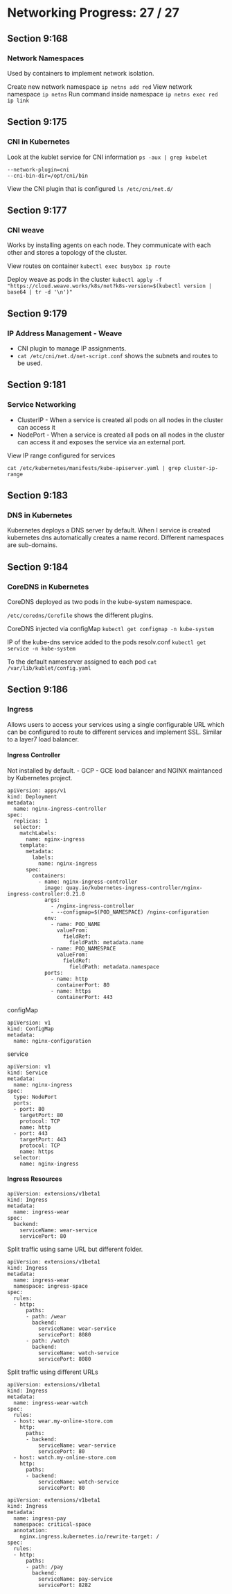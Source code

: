 # Networking Progress: 27 / 27

## Section 9:168

### Network Namespaces

Used by containers to implement network isolation.

Create new network namespace `ip netns add red`
View network namespace `ip netns`
Run command inside namespace `ip netns exec red ip link`

## Section 9:175

### CNI in Kubernetes

Look at the kublet service for CNI information `ps -aux | grep kubelet`

    --network-plugin=cni
    --cni-bin-dir=/opt/cni/bin

View the CNI plugin that is configured `ls /etc/cni/net.d/`

## Section 9:177

### CNI weave

Works by installing agents on each node. They communicate with each other and stores a topology of the cluster.

View routes on container `kubectl exec busybox ip route`

Deploy weave as pods in the cluster `kubectl apply -f "https://cloud.weave.works/k8s/net?k8s-version=$(kubectl version | base64 | tr -d '\n')"`

## Section 9:179

### IP Address Management - Weave

-   CNI plugin to manage IP assignments.
-   `cat /etc/cni/net.d/net-script.conf` shows the subnets and routes to be used.

## Section 9:181

### Service Networking

-   ClusterIP - When a service is created all pods on all nodes in the cluster can access it
-   NodePort - When a service is created all pods on all nodes in the cluster can access it and exposes the service via an external port.

View IP range configured for services

    cat /etc/kubernetes/manifests/kube-apiserver.yaml | grep cluster-ip-range

## Section 9:183

### DNS in Kubernetes

Kubernetes deploys a DNS server by default. When I service is created kubernetes dns automatically creates a name record. Different namespaces are sub-domains.

## Section 9:184

### CoreDNS in Kubernetes

CoreDNS deployed as two pods in the kube-system namespace.

`/etc/coredns/Corefile` shows the different plugins.

CoreDNS injected via configMap `kubectl get configmap -n kube-system`

IP of the kube-dns service added to the pods resolv.conf `kubectl get service -n kube-system`

To the default nameserver assigned to each pod `cat /var/lib/kublet/config.yaml`

## Section 9:186

### Ingress

Allows users to access your services using a single configurable URL which can be configured to route to different services and implement SSL. Similar to a layer7 load balancer.

#### Ingress Controller

Not installed by default. - GCP - GCE load balancer and NGINX maintanced by Kubernetes project.

    apiVersion: apps/v1
    kind: Deployment
    metadata:
      name: nginx-ingress-controller
    spec:
      replicas: 1
      selector:
        matchLabels:
          name: nginx-ingress
        template:
          metadata:
            labels:
              name: nginx-ingress
          spec:
            containers:
              - name: nginx-ingress-controller
                image: quay.io/kubernetes-ingress-controller/nginx-ingress-controller:0.21.0
                args:
                  - /nginx-ingress-controller
                  - --configmap=$(POD_NAMESPACE) /nginx-configuration
                env:
                  - name: POD_NAME
                    valueFrom:
                      fieldRef:
                        fieldPath: metadata.name
                  - name: POD_NAMESPACE
                    valueFrom:
                      fieldRef:
                        fieldPath: metadata.namespace
                ports:
                  - name: http
                    containerPort: 80
                  - name: https
                    containerPort: 443

configMap

    apiVersion: v1
    kind: ConfigMap
    metadata:
      name: nginx-configuration

service

    apiVersion: v1
    kind: Service
    metadata:
      name: nginx-ingress
    spec:
      type: NodePort
      ports:
      - port: 80
        targetPort: 80
        protocol: TCP
        name: http
      - port: 443
        targetPort: 443
        protocol: TCP
        name: https
      selector:
        name: nginx-ingress

#### Ingress Resources

    apiVersion: extensions/v1beta1
    kind: Ingress
    metadata:
      name: ingress-wear
    spec:
      backend:
        serviceName: wear-service
        servicePort: 80

Split traffic using same URL but different folder.

    apiVersion: extensions/v1beta1
    kind: Ingress
    metadata:
      name: ingress-wear
      namespace: ingress-space
    spec:
      rules:
      - http:
          paths:
          - path: /wear
            backend:
              serviceName: wear-service
              servicePort: 8080
          - path: /watch
            backend:
              serviceName: watch-service
              servicePort: 8080

Split traffic using different URLs

    apiVersion: extensions/v1beta1
    kind: Ingress
    metadata:
      name: ingress-wear-watch
    spec:
      rules:
      - host: wear.my-online-store.com
        http:
          paths:
          - backend:
              serviceName: wear-service
              servicePort: 80
      - host: watch.my-online-store.com
        http:
          paths:
          - backend:
              serviceName: watch-service
              servicePort: 80

    apiVersion: extensions/v1beta1
    kind: Ingress
    metadata:
      name: ingress-pay
      namespace: critical-space
      annotation:
        nginx.ingress.kubernetes.io/rewrite-target: /
    spec:
      rules:
      - http:
          paths:
          - path: /pay
            backend:
              serviceName: pay-service
              servicePort: 8282
